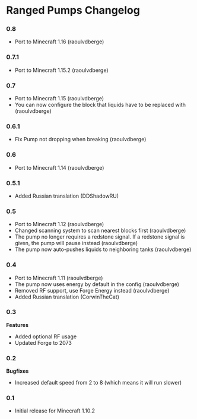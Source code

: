 # Ranged Pumps Changelog

### 0.8
- Port to Minecraft 1.16 (raoulvdberge)

### 0.7.1
- Port to Minecraft 1.15.2 (raoulvdberge)

### 0.7
- Port to Minecraft 1.15 (raoulvdberge)
- You can now configure the block that liquids have to be replaced with (raoulvdberge)

### 0.6.1
- Fix Pump not dropping when breaking (raoulvdberge)

### 0.6
- Port to Minecraft 1.14 (raoulvdberge)

### 0.5.1
- Added Russian translation (DDShadowRU)

### 0.5
- Port to Minecraft 1.12 (raoulvdberge)
- Changed scanning system to scan nearest blocks first (raoulvdberge)
- The pump no longer requires a redstone signal. If a redstone signal is given, the pump will pause instead (raoulvdberge)
- The pump now auto-pushes liquids to neighboring tanks (raoulvdberge)

### 0.4
- Port to Minecraft 1.11 (raoulvdberge)
- The pump now uses energy by default in the config (raoulvdberge)
- Removed RF support, use Forge Energy instead (raoulvdberge)
- Added Russian translation (CorwinTheCat)

### 0.3
**Features**
- Added optional RF usage
- Updated Forge to 2073

### 0.2
**Bugfixes**
- Increased default speed from 2 to 8 (which means it will run slower)

### 0.1
- Initial release for Minecraft 1.10.2